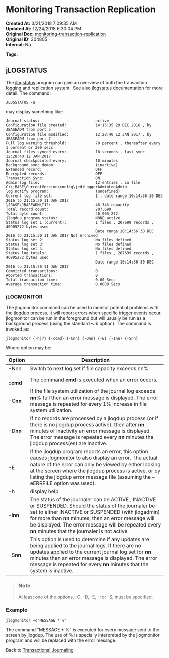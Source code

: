 # Monitoring Transaction Replication

**Created At:** 3/21/2018 7:09:35 AM  
**Updated At:** 12/24/2018 6:30:04 PM  
**Original Doc:** [monitoring-transaction-replication](https://docs.jbase.com/43995-transactional-journaling/monitoring-transaction-replication)  
**Original ID:** 304805  
**Internal:** No  

**Tags:**
<badge text='tj' vertical='middle' />
<badge text='monitoring' vertical='middle' />
<badge text='transaction replication' vertical='middle' />
<badge text='jlogmonitor' vertical='middle' />
<badge text='jlogstatus' vertical='middle' />

## jLOGSTATUS

The [jlogstatus](./../jlogstatus) program can give an overview of both the transaction logging and replication system.  See also [jlogstatus](./../jlogstatus) documentation for more detail. The command:

```
JLOGSTATUS -a
```

may display something like:

```
Journal status:                         active
Configuration file created:             14:15:35 29 DEC 2016 , by JBASEADM from port 5
Configuration file modified:            12:28:40 12 JAN 2017 , by JBASEADM from port 7
Full log warning threshold:             70 percent , thereafter every 1 percent or 300 secs
Journal files synced every:             10 seconds , last sync 12:28:40 12 JAN 2017
Journal checkpointed every:             10 minutes
Background sync demon:                  (inactive)
Extended record:                        OFF
Encrypted records:                      OFF
Transaction Sync:                       ON
Admin log file:                         12 entries , in file C:\jBASE\CurrentVersion\config\jediLoggerAdminLogAdmin
log notify program:                     (undefined)
Current log file set:                   1 , date range 10:14:56 30 DEC 2016 to 21:15:30 11 JAN 2017
\JBASE\JBASEADM\TJ2:                    46.34% capacity
Total record count:                     207,699
Total byte count:                       46,905,272
jlogdup program status:                 NONE active
Status log set 1 (current):             1 files , 207699 records , 46905272 bytes used
                                        Date range 10:14:56 30 DEC 2016 to 21:15:30 11 JAN 2017 Not Archived
Status log set 2:                       No files defined
Status log set 3:                       No files defined
Status log set 4:                       No files defined
Status log totals:                      1 files , 207699 records , 46905272 bytes used
                                        Date range 10:14:56 30 DEC 2016 to 21:15:30 11 JAN 2017
Committed transactions:                 0
Aborted transactions:                   0
Total transaction time:                 0.00 Secs
Average transaction time:               0.0000 Secs
```

### jLOGMONITOR

The jlogmonitor command can be used to monitor potential problems with the [jlogdup](./../jlogdup) process. It will report errors when specific trigger events occur. jlogmonitor can be run in the foreground but will usually be run as a background process (using the standard –Jb option). The command is invoked as:

```
jlogmonitor {-h|?} {-ccmd} {-Cnn} {-Dnn} {-E} {-Inn) {-Snn}
```

Where option may be:

| Option | Description |
| --- | --- |
| -Nnn | Switch to next log set if file capacity exceeds nn%. |
| -c**cmd**  | The command **cmd** is executed when an error occurs. |
| -C**nn**  | If the file system utilization of the journal log exceeds **nn**% full then an error message is displayed. The error message is repeated for every 1% increase in file system utilization. |
| -D**nn**  | If no records are processed by a jlogdup process (or if there is no jlogdup process active), then after **nn** minutes of inactivity an error message is displayed. The error message is repeated every **nn** minutes the jlogdup process(es) are inactive. |
| -E | If the jlogdup program reports an error, this option causes jlogmonitor to also display an error. The actual nature of the error can only be viewed by either looking at the screen where the jlogdup process is active, or by listing the jlogdup error message file (assuming the –eERRFILE option was used). |
| -h | display help |
| -l**nn**  | The status of the journaler can be ACTIVE , INACTIVE or SUSPENDED. Should the status of the journaler be set to either INACTIVE or SUSPENDED (with jlogadmin) for more than **nn** minutes, then an error message will be displayed. The error message will be repeated every **nn** minutes that the journaler is not active |
| -S**nn**  | This option is used to determine if any updates are being applied to the journal logs. If there are no updates applied to the current journal log set for **nn** minutes then an error message is displayed. The error message is repeated for every **nn** minutes that the system is inactive. |

> ### Note
>
> At least one of the options, -C, -D, -E, -I or -S, must be specified.

### Example

```
jlogmonitor –c"MESSAGE * %"
```

The command "MESSAGE \* %" is executed for every message sent to the screen by jlogdup. The use of % is specially interpreted by the jlogmonitor program and will be replaced with the error message.

Back to [Transactional Journaling](./../introduction-to-transaction-journaling)

  
<PageFooter />

